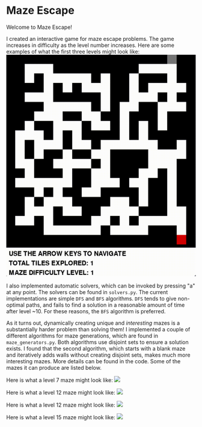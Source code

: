 # Maze Escape

Welcome to Maze Escape!

I created an interactive game for maze escape problems. The game increases in difficulty as the level number increases. Here are some examples of what the first three levels might look like:
![](figures/Levels1-3AutoSolves.gif)

I also implemented automatic solvers, which can be invoked by pressing "a" at any point. The solvers can be found in `solvers.py`. The current implementations are simple `DFS` and `BFS` algorithms. `DFS` tends to give non-optimal paths, and fails to find a solution in a reasonable amount of time after level ~10. For these reasons, the `BFS` algorithm is preferred. 

As it turns out, dynamically creating unique and *interesting* mazes is a substantially harder problem than solving them!  I implemented a couple of different algorithms for maze generations, which are found in `maze_generators.py`.  Both algorithms use disjoint sets to ensure a solution exists. I found that the second algorithm, which starts with a blank maze and iteratively adds walls without creating disjoint sets, makes much more interesting mazes. More details can be found in the code. Some of the mazes it can produce are listed below.

Here is what a level 7 maze might look like:
![](figures/Levels7AutoSolve.gif)

Here is what a level 12 maze might look like:
![](figures/Levels12AutoSolve.gif)

Here is what a level 12 maze might look like:
![](figures/Levels12AutoSolve.gif)

Here is what a level 15 maze might look like:
![](figures/Levels15AutoSolve.gif)





